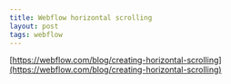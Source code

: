 ```yaml
---
title: Webflow horizontal scrolling
layout: post
tags: webflow
---
```


[https://webflow.com/blog/creating-horizontal-scrolling](https://webflow.com/blog/creating-horizontal-scrolling)